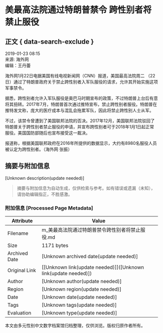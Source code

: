 # 美最高法院通过特朗普禁令 跨性别者将禁止服役

## 正文 { data-search-exclude }


2019-01-23 08:15  
来源: 海外网  
编辑：王丹蕾  

海外网1月22日电据美国有线电视新闻网（CNN）报道，美国最高法院周二 （22日）通过了特朗普政府关于禁止跨性别者入军队服役的请求，允许其开始实施这项军事禁令。

据悉，跨性别者允许入军队服役是奥巴马时期宣布的政策，不过特朗普上台后有意将其扭转。2017年7月，特朗普首次通过推特宣布，禁止跨性别者服役。特朗普在推特发文称，庞大的医疗成本与混乱会拖累军队，因此将禁止跨性别人士从军。

不过，该禁令曾遭到了美国联邦法院的否决。2017年12月，美国联邦法院驳回了特朗普关于跨性别者禁止服役的申请，并宣布跨性别者可于2018年1月1日起正常服役。美国国防部随后也宣布接受这一裁决。

报道称，根据美国联邦政府在2016年所提供的数据显示，大约有8980名服役人员被认定为跨性别者。（海外网 张振）
<!-- tcd_original_link http://m.cnr.cn/news/20190123/t20190123_524490818.html -->


## 摘要与附加信息

<!-- tcd_abstract -->
[Unknown description(update needed)]
<!-- tcd_abstract_end -->

> 摘要与附加信息为自动生成，仅供检索与参考。如有错误或遗漏（未知），请协助编辑指正，不胜感激。

### 附加信息 [Processed Page Metadata]

| Attribute       | Value                                  |
|-----------------|----------------------------------------|
| Filename        | m_美最高法院通过特朗普禁令跨性别者将禁止服役.md                             |
| Size            | 1171 bytes                           |
| Archived Date   | [Unknown archived date(update needed)]                             |
| Original Link   | [[Unknown link(update needed)]]([Unknown link(update needed)])                       |
| Author          | [Unknown author(update needed)]                               |
| Region          | [Unknown region(update needed)]                               |
| Date            | [Unknown date(update needed)]                                 |
| Tags            | [Unknown tags(update needed)]                                 |
| Evaluation            | [Unknown type(update needed)]                                 |
<!-- tcd_table_end -->

本文由多元性别中文数字档案馆归档整理，仅供浏览。版权归原作者所有。
